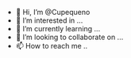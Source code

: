 - 👋 Hi, I’m @Cupequeno
- 👀 I’m interested in ...
- 🌱 I’m currently learning ...
- 💞️ I’m looking to collaborate on ...
- 📫 How to reach me ..

<!---
Cupequeno/Cupequeno is a ✨ special ✨ repository because its `README.md` (this file) appears on your GitHub profile.
You can click the Preview link to take a look at your changes.
--->
